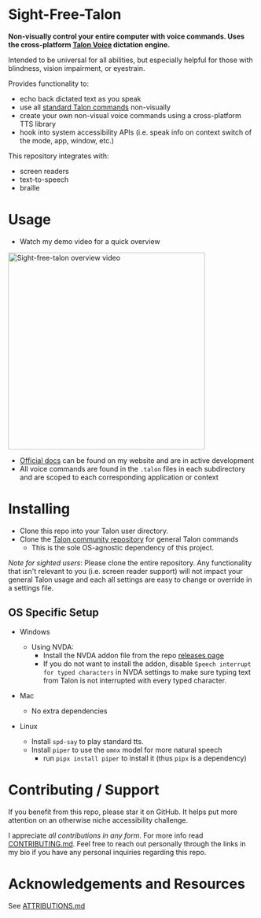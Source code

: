 # Sight-Free-Talon

**Non-visually control your entire computer with voice commands. Uses the cross-platform [Talon Voice](https://talon.wiki) dictation engine.**  

Intended to be universal for all abilities, but especially helpful for those with blindness, vision impairment, or eyestrain. 

Provides functionality to:

- echo back dictated text as you speak
- use all [standard Talon commands](https://github.com/talonhub/community) non-visually
- create your own non-visual voice commands using a cross-platform TTS library
- hook into system accessibility APIs (i.e. speak info on context switch of the mode, app, window, etc.)

This repository integrates with:

- screen readers
- text-to-speech
- braille

# Usage

- Watch my demo video for a quick overview
<a href="https://www.youtube.com/watch?v=i-XcpnVwvR0" title="Sight-free-talon overview video">
    <img alt="Sight-free-talon overview video" src="https://github.com/C-Loftus/sight-free-talon/assets/70598503/1c33a46b-9595-4641-a6c1-0bc11b4ea90d" width="400">
</a>

- [Official docs](https://colton.bio/sight-free-talon/) can be found on my website and are in active development
- All voice commands are found in the `.talon` files in each subdirectory and are scoped to each corresponding application or context


# Installing

- Clone this repo into your Talon user directory.
- Clone the [Talon community repository](https://github.com/talonhub/community) for general Talon commands
  - This is the sole OS-agnostic dependency of this project.

_Note for sighted users_: Please clone the entire repository. Any functionality that isn't relevant to you (i.e. screen reader support) will not impact your general Talon usage and each all settings are easy to change or override in a settings file.

## OS Specific Setup


- Windows

  - Using NVDA:
    - Install the NVDA addon file from the repo [releases page](https://github.com/C-Loftus/sight-free-talon/releases/)
    - If you do not want to install the addon, disable `Speech interrupt for typed characters` in NVDA settings to make sure typing text from Talon is not interrupted with every typed character.

- Mac
  - No extra dependencies
 
- Linux
  - Install `spd-say` to play standard tts.
  - Install `piper` to use the `omnx` model for more natural speech
    - run `pipx install piper` to install it (thus `pipx` is a dependency)

# Contributing / Support

If you benefit from this repo, please star it on GitHub. It helps put more attention on an otherwise niche accessibility challenge.

I appreciate _all contributions in any form_. For more info read [CONTRIBUTING.md](./docs/src/CONTRIBUTING.md). Feel free to reach out personally through the links in my bio if you have any personal inquiries regarding this repo.

# Acknowledgements and Resources

See [ATTRIBUTIONS.md](./docs/src/ATTRIBUTIONS.md)

